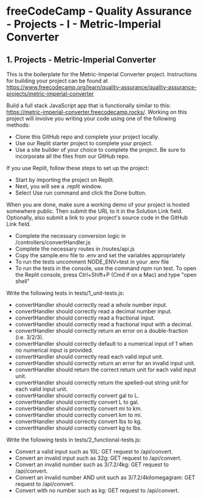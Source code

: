 # freeCodeCamp - Quality Assurance - Projects - I - Metric-Imperial Converter


## 1. Projects - Metric-Imperial Converter

This is the boilerplate for the Metric-Imperial Converter project. Instructions for building your project can be found at https://www.freecodecamp.org/learn/quality-assurance/quality-assurance-projects/metric-imperial-converter

Build a full stack JavaScript app that is functionally similar to this: https://metric-imperial-converter.freecodecamp.rocks/. Working on this project will involve you writing your code using one of the following methods:

  *  Clone this GitHub repo and complete your project locally.
  *  Use our Replit starter project to complete your project.
  *  Use a site builder of your choice to complete the project. Be sure to incorporate all the files from our GitHub repo.

If you use Replit, follow these steps to set up the project:

  *  Start by importing the project on Replit.
  *  Next, you will see a .replit window.
  *  Select Use run command and click the Done button.

When you are done, make sure a working demo of your project is hosted somewhere public. Then submit the URL to it in the Solution Link field. Optionally, also submit a link to your project's source code in the GitHub Link field.

  *  Complete the necessary conversion logic in /controllers/convertHandler.js
  *  Complete the necessary routes in /routes/api.js
  *  Copy the sample.env file to .env and set the variables appropriately
  *  To run the tests uncomment NODE_ENV=test in your .env file
  *  To run the tests in the console, use the command npm run test. To open the Replit console, press Ctrl+Shift+P (Cmd if on a Mac) and type "open shell"

Write the following tests in tests/1_unit-tests.js:

  *  convertHandler should correctly read a whole number input.
  *  convertHandler should correctly read a decimal number input.
  *  convertHandler should correctly read a fractional input.
  *  convertHandler should correctly read a fractional input with a decimal.
  *  convertHandler should correctly return an error on a double-fraction (i.e. 3/2/3).
  *  convertHandler should correctly default to a numerical input of 1 when no numerical input is provided.
  *  convertHandler should correctly read each valid input unit.
  *  convertHandler should correctly return an error for an invalid input unit.
  *  convertHandler should return the correct return unit for each valid input unit.
  *  convertHandler should correctly return the spelled-out string unit for each valid input unit.
  *  convertHandler should correctly convert gal to L.
  *  convertHandler should correctly convert L to gal.
  *  convertHandler should correctly convert mi to km.
  *  convertHandler should correctly convert km to mi.
  *  convertHandler should correctly convert lbs to kg.
  *  convertHandler should correctly convert kg to lbs.

Write the following tests in tests/2_functional-tests.js:

  *  Convert a valid input such as 10L: GET request to /api/convert.
  *  Convert an invalid input such as 32g: GET request to /api/convert.
  *  Convert an invalid number such as 3/7.2/4kg: GET request to /api/convert.
  *  Convert an invalid number AND unit such as 3/7.2/4kilomegagram: GET request to /api/convert.
  *  Convert with no number such as kg: GET request to /api/convert.

